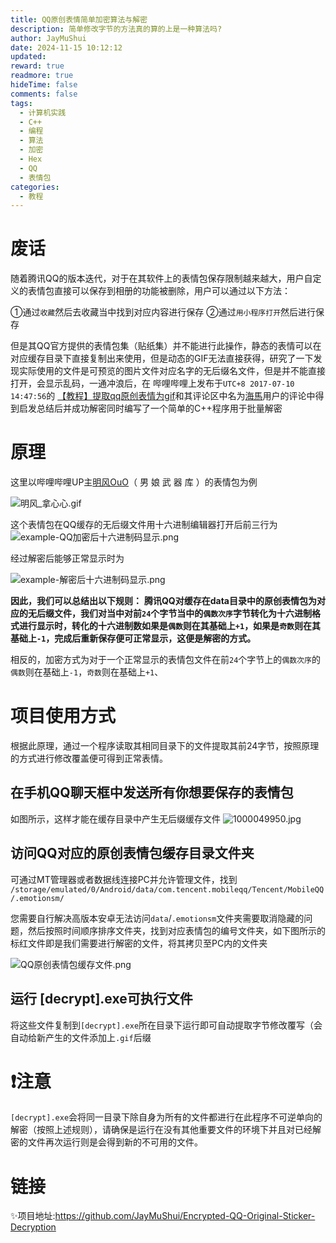 ```yaml
---
title: QQ原创表情简单加密算法与解密
description: 简单修改字节的方法真的算的上是一种算法吗?
author: JayMuShui
date: 2024-11-15 10:12:12
updated: 
reward: true
readmore: true
hideTime: false
comments: false
tags:
  - 计算机实践
  - C++
  - 编程
  - 算法
  - 加密
  - Hex
  - QQ
  - 表情包
categories:
  - 教程
---
```

# 废话
随着腾讯QQ的版本迭代，对于在其软件上的表情包保存限制越来越大，用户自定义的表情包直接可以保存到相册的功能被删除，用户可以通过以下方法：

①通过`收藏`然后去收藏当中找到对应内容进行保存
②通过`用小程序打开`然后进行保存

但是其QQ官方提供的表情包集（贴纸集）并不能进行此操作，静态的表情可以在对应缓存目录下直接复制出来使用，但是动态的GIF无法直接获得，研究了一下发现实际使用的文件是可预览的图片文件对应名字的无后缀名文件，但是并不能直接打开，会显示乱码，一通冲浪后，在
哔哩哔哩上发布于`UTC+8 2017-07-10 14:47:56`的  [【教程】提取qq原创表情为gif](https://www.bilibili.com/video/BV1AxmUYTEL8)和其评论区中名为[海馬](https://space.bilibili.com/619422)用户的评论中得到启发总结后并成功解密同时编写了一个简单的C++程序用于批量解密

# 原理

这里以哔哩哔哩UP主[明风OuO](https://space.bilibili.com/274939213)（ 男 娘 武 器 库 ）的表情包为例



![明风_拿心心.gif](https://telegraph-img-by-bot.pages.dev/file/1731597689310_明风_拿心心.gif)


这个表情包在QQ缓存的无后缀文件用十六进制编辑器打开后前三行为
![example-QQ加密后十六进制码显示.png](https://telegraph-img-by-bot.pages.dev/file/1731598017540_example-QQ加密后十六进制码显示.png)

<!-- more -->

经过解密后能够正常显示时为

![example-解密后十六进制码显示.png](https://telegraph-img-by-bot.pages.dev/file/1731598023015_example-解密后十六进制码显示.png)


**因此，我们可以总结出以下规则：**
**腾讯QQ对缓存在data目录中的原创表情包为对应的无后缀文件，我们对当中对前`24`个字节当中的`偶数次序`字节转化为十六进制格式进行显示时，转化的十六进制数如果是`偶数`则在其基础上`+1`，如果是`奇数`则在其基础上`-1`，完成后重新保存便可正常显示，这便是解密的方式。**



相反的，加密方式为对于一个正常显示的表情包文件在前`24`个字节上的`偶数次序`的`偶数`则在基础上`-1`，`奇数`则在基础上`+1`、



# 项目使用方式

根据此原理，通过一个程序读取其相同目录下的文件提取其前24字节，按照原理的方式进行修改覆盖便可得到正常表情。



## 在手机QQ聊天框中发送所有你想要保存的表情包
如图所示，这样才能在缓存目录中产生无后缀缓存文件
![1000049950.jpg](https://telegraph-img-by-bot.pages.dev/file/1731598798639_1000049950.jpg)
## 访问QQ对应的原创表情包缓存目录文件夹

可通过MT管理器或者数据线连接PC并允许管理文件，找到
`/storage/emulated/0/Android/data/com.tencent.mobileqq/Tencent/MobileQQ/.emotionsm/`


您需要自行解决高版本安卓无法访问`data`/`.emotionsm`文件夹需要取消隐藏的问题，然后按照时间顺序排序文件夹，找到对应表情包的编号文件夹，如下图所示的标红文件即是我们需要进行解密的文件，将其拷贝至PC内的文件夹

![QQ原创表情包缓存文件.png](https://telegraph-img-by-bot.pages.dev/file/1731636209772_QQ原创表情包缓存文件.png)



## 运行 [decrypt].exe可执行文件

将这些文件复制到`[decrypt].exe`所在目录下运行即可自动提取字节修改覆写（会自动给新产生的文件添加上`.gif`后缀


# ❗注意


`[decrypt].exe`会将同一目录下除自身为所有的文件都进行在此程序不可逆单向的解密（按照上述规则），请确保是运行在没有其他重要文件的环境下并且对已经解密的文件再次运行则是会得到新的不可用的文件。


# 链接
✨项目地址:https://github.com/JayMuShui/Encrypted-QQ-Original-Sticker-Decryption



